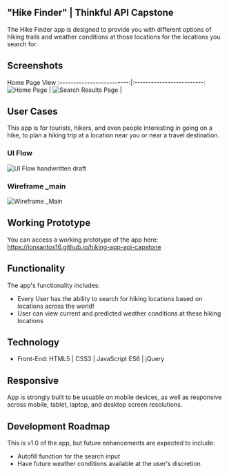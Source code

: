 ## "Hike Finder" | Thinkful API Capstone
The Hike Finder app is designed to provide you with different options of hiking trails and weather conditions at those locations for the locations you search for.

## Screenshots

Home Page View
:-------------------------:|:-------------------------:
![Home Page](https://github.com/jonsantos16/hiking-app-api-capstone/blob/master/Pictures/Screen%20Shot%202018-06-05%20at%201.20.58%20PM.png)  |  ![Search Results Page](https://github.com/jonsantos16/hiking-app-api-capstone/blob/master/Pictures/Screen%20Shot%202018-06-05%20at%201.22.02%20PM.png) |

## User Cases
This app is for tourists, hikers, and even people interesting in going on a hike, to plan a hiking trip at a location near you or near a travel destination. 

### UI Flow
![UI Flow handwritten draft]()

### Wireframe _main
![Wireframe _Main]()

## Working Prototype
You can access a working prototype of the app here: https://jonsantos16.github.io/hiking-app-api-capstone

## Functionality
The app's functionality includes:
* Every User has the ability to search for hiking locations based on locations across the world!
* User can view current and predicted weather conditions at these hiking locations

## Technology
* Front-End: HTML5 | CSS3 | JavaScript ES6 | jQuery

## Responsive
App is strongly built to be usuable on mobile devices, as well as responsive across mobile, tablet, laptop, and desktop screen resolutions.

## Development Roadmap
This is v1.0 of the app, but future enhancements are expected to include:
* Autofill function for the search input
* Have future weather conditions available at the user's discretion